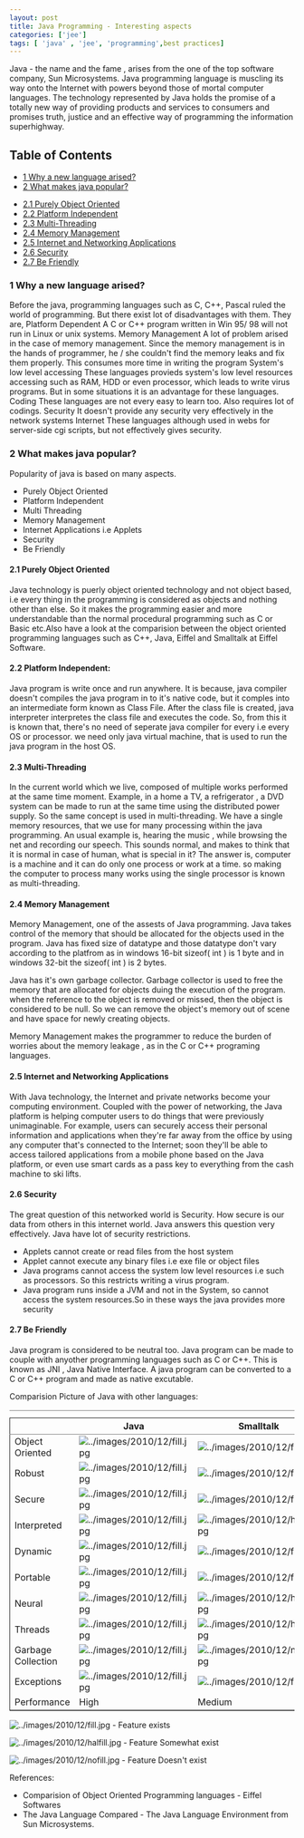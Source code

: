 ```yaml
---
layout: post
title: Java Programming - Interesting aspects
categories: ['jee']
tags: [ 'java' , 'jee', 'programming',best practices]
---
```

Java - the name and the fame , arises from the one of the top software company, Sun Microsystems. Java programming language is muscling its way onto the Internet with powers beyond those of mortal computer languages. The technology represented by Java holds the promise of a totally new way of providing products and services to consumers and promises truth, justice and an effective way of programming the information superhighway.

<div id="table-of-contents">

<h2>Table of Contents</h2>

<div id="text-table-of-contents">
	<ul>
		<li><a href="#sec-1">1 Why a new language arised? </a></li>
		<li><a href="#sec-2">2 What makes java popular? </a>
	</ul>
	<ul>
		<li><a href="#sec-2.1">2.1 Purely Object Oriented </a></li>
		<li><a href="#sec-2.2">2.2 Platform Independent</a></li>
		<li><a href="#sec-2.3">2.3 Multi-Threading </a></li>
		<li><a href="#sec-2.4">2.4 Memory Management </a></li>
		<li><a href="#sec-2.5">2.5 Internet and Networking Applications </a></li>
		<li><a href="#sec-2.6">2.6 Security </a></li>
		<li><a href="#sec-2.7">2.7 Be Friendly </a></li>
	</ul>
</div>

<div id="outline-container-1" class="outline-3">
<h3 id="sec-1"><span class="section-number-3">1</span> Why a new language arised?</h3>

<div>

Before the java, programming languages such as C, C++, Pascal ruled the world of programming. But there exist lot of disadvantages with them. They are,
Platform Dependent       A C or C++ program written in Win 95/ 98 will not run in Linux or unix systems.
Memory Management        A lot of problem arised in the case of memory management. Since the memory management is in the hands of programmer, he / she couldn't find the memory leaks and fix them properly. This consumes more time in writing the program
System's low level accessing     These languages provieds system's low level resources accessing such as RAM, HDD or even processor, which leads to write virus programs. But in some situations it is an advantage for these languages.
Coding   These languages are not every easy to learn too. Also requires lot of codings.
Security         It doesn't provide any security very effectively in the network systems
Internet         These languages although used in webs for server-side cgi scripts, but not effectively gives security.

</div>
</div>

<div id="outline-container-2" class="outline-3">

<h3 id="sec-2"><span class="section-number-3">2</span> What makes java popular?</h3>

<div id="text-2" class="">

Popularity of java is based on many aspects.
<ul>
	<li> Purely Object Oriented</li>
	<li> Platform Independent</li>
	<li> Multi Threading</li>
	<li> Memory Management</li>
	<li> Internet Applications i.e Applets</li>
	<li> Security</li>
	<li> Be Friendly</li>
</ul>
</div>
<div id="outline-container-2.1" class="outline-4">
<h4 id="sec-2.1"><span class="section-number-4">2.1</span> Purely Object Oriented</h4>
<div id="text-2.1" class="outline-text-4">

Java technology is puerly object oriented technology and not object based, i.e every thing in the programming is considered as objects and nothing other than else. So it makes the programming easier and more understandable than the normal procedural programming such as C or Basic etc.Also have a look at the comparision between the object oriented programming languages such as C++, Java, Eiffel and Smalltalk at Eiffel Software.

</div>
</div>
<div id="outline-container-2.2" class="outline-4">
<h4 id="sec-2.2"><span class="section-number-4">2.2</span> Platform Independent:</h4>
<div id="text-2.2" class="outline-text-4">

Java program is write once and run anywhere. It is because, java compiler doesn't compiles the java program in to it's native code, but it comples into an intermediate form known as Class File. After the class file is created, java interpreter interpretes the class file and executes the code. So, from this it is known that, there's no need of seperate java compiler for every i.e every OS or processor. we need only java virtual machine, that is used to run the java program in the host OS.

</div>
</div>
<div id="outline-container-2.3" class="outline-4">
<h4 id="sec-2.3"><span class="section-number-4">2.3</span> Multi-Threading</h4>
<div id="text-2.3" class="outline-text-4">

In the current world which we live, composed of multiple works performed at the same time moment. Example, in a home a TV, a refrigerator , a DVD system can be made to run at the same time using the distributed power supply. So the same concept is used in multi-threading. We have a single memory resources, that we use for many processing within the java programming. An usual example is, hearing the music , while browsing the net and recording our speech. This sounds normal, and makes to think that it is normal in case of human, what is special in it? The answer is, computer is a machine and it can do only one process or work at a time. so making the computer to process many works using the single processor is known as multi-threading.

</div>
</div>
<div id="outline-container-2.4" class="outline-4">
<h4 id="sec-2.4"><span class="section-number-4">2.4</span> Memory Management</h4>
<div id="text-2.4" class="outline-text-4">

Memory Management, one of the assests of Java programming. Java takes control of the memory that should be allocated for the objects used in the program. Java has fixed size of datatype and those datatype don't vary according to the platfrom as in windows 16-bit sizeof( int ) is 1 byte and in windows 32-bit the sizeof( int ) is 2 bytes.

Java has it's own garbage collector. Garbage collector is used to free the memory that are allocated for objects duing the execution of the program. when the reference to the object is removed or missed, then the object is considered to be null. So we can remove the object's memory out of scene and have space for newly creating objects.

Memory Management makes the programmer to reduce the burden of worries about the memory leakage , as in the C or C++ programing languages.

</div>
</div>
<div id="outline-container-2.5" class="outline-4">
<h4 id="sec-2.5"><span class="section-number-4">2.5</span> Internet and Networking Applications</h4>
<div id="text-2.5" class="outline-text-4">

With Java technology, the Internet and private networks become your computing environment. Coupled with the power of networking, the Java platform is helping computer users to do things that were previously unimaginable. For example, users can securely access their personal information and applications when they're far away from the office by using any computer that's connected to the Internet; soon they'll be able to access tailored applications from a mobile phone based on the Java platform, or even use smart cards as a pass key to everything from the cash machine to ski lifts.

</div>
</div>
<div id="outline-container-2.6" class="outline-4">
<h4 id="sec-2.6"><span class="section-number-4">2.6</span> Security</h4>
<div id="text-2.6" class="outline-text-4">

The great question of this networked world is Security. How secure is our data from others in this internet world. Java answers this question very effectively. Java have lot of security restrictions.
<ul>
	<li> Applets cannot create or read files from the host system</li>
	<li> Applet cannot execute any binary files i.e exe file or object files</li>
	<li> Java programs cannot access the system low level resources i.e such as processors. So this restricts writing a virus program.</li>
	<li> Java program runs inside a JVM and not in the System, so cannot access the system resources.So in these ways the java provides more security</li>
</ul>
</div>
</div>
<div id="outline-container-2.7" class="outline-4">
<h4 id="sec-2.7"><span class="section-number-4">2.7</span> Be Friendly</h4>
<div id="text-2.7" class="outline-text-4">

Java program is considered to be neutral too. Java program can be made to couple with anyother programming languages such as C or C++. This is known as JNI , Java Native Interface. A java program can be converted to a C or C++ program and made as native excutable.

Comparision Picture of Java with other languages:
<table border="2" cellspacing="0" cellpadding="6" frame="hsides" rules="groups"><caption></caption> <colgroup> <col align="left"></col> <col align="left"></col> <col align="left"></col> <col align="left"></col> <col align="left"></col> <col align="left"></col> <col align="left"></col> </colgroup>
<thead>
<tr>
<th scope="col"></th>
<th scope="col">Java</th>
<th scope="col">Smalltalk</th>
<th scope="col">TCL</th>
<th scope="col">Perl</th>
<th scope="col">C</th>
<th scope="col">C++</th>
</tr>
</thead>
<tbody>
<tr>
<td>Object Oriented</td>
<td><img src="../images/2010/12/fill.jpg" alt="../images/2010/12/fill.jpg" /></td>
<td><img src="../images/2010/12/fill.jpg" alt="../images/2010/12/fill.jpg" /></td>
<td><img src="../images/2010/12/fill.jpg" alt="../images/2010/12/fill.jpg" /></td>
<td><img src="../images/2010/12/halfill.jpg" alt="../images/2010/12/halfill.jpg" /></td>
<td><img src="../images/2010/12/halfill.jpg" alt="../images/2010/12/halfill.jpg" /></td>
<td><img src="../images/2010/12/nofill.jpg" alt="../images/2010/12/nofill.jpg" /></td>
</tr>
<tr>
<td>Robust</td>
<td><img src="../images/2010/12/fill.jpg" alt="../images/2010/12/fill.jpg" /></td>
<td><img src="../images/2010/12/fill.jpg" alt="../images/2010/12/fill.jpg" /></td>
<td><img src="../images/2010/12/nofill.jpg" alt="../images/2010/12/nofill.jpg" /></td>
<td><img src="../images/2010/12/fill.jpg" alt="../images/2010/12/fill.jpg" /></td>
<td><img src="../images/2010/12/nofill.jpg" alt="../images/2010/12/nofill.jpg" /></td>
<td><img src="../images/2010/12/halfill.jpg" alt="../images/2010/12/halfill.jpg" /></td>
</tr>
<tr>
<td>Secure</td>
<td><img src="../images/2010/12/fill.jpg" alt="../images/2010/12/fill.jpg" /></td>
<td><img src="../images/2010/12/fill.jpg" alt="../images/2010/12/fill.jpg" /></td>
<td><img src="../images/2010/12/fill.jpg" alt="../images/2010/12/fill.jpg" /></td>
<td><img src="../images/2010/12/fill.jpg" alt="../images/2010/12/fill.jpg" /></td>
<td><img src="../images/2010/12/nofill.jpg" alt="../images/2010/12/nofill.jpg" /></td>
<td><img src="../images/2010/12/nofill.jpg" alt="../images/2010/12/nofill.jpg" /></td>
</tr>
<tr>
<td>Interpreted</td>
<td><img src="../images/2010/12/fill.jpg" alt="../images/2010/12/fill.jpg" /></td>
<td><img src="../images/2010/12/halfill.jpg" alt="../images/2010/12/halfill.jpg" /></td>
<td><img src="../images/2010/12/halfill.jpg" alt="../images/2010/12/halfill.jpg" /></td>
<td><img src="../images/2010/12/fill.jpg" alt="../images/2010/12/fill.jpg" /></td>
<td><img src="../images/2010/12/nofill.jpg" alt="../images/2010/12/nofill.jpg" /></td>
<td><img src="../images/2010/12/nofill.jpg" alt="../images/2010/12/nofill.jpg" /></td>
</tr>
<tr>
<td>Dynamic</td>
<td><img src="../images/2010/12/fill.jpg" alt="../images/2010/12/fill.jpg" /></td>
<td><img src="../images/2010/12/fill.jpg" alt="../images/2010/12/fill.jpg" /></td>
<td><img src="../images/2010/12/fill.jpg" alt="../images/2010/12/fill.jpg" /></td>
<td><img src="../images/2010/12/fill.jpg" alt="../images/2010/12/fill.jpg" /></td>
<td><img src="../images/2010/12/nofill.jpg" alt="../images/2010/12/nofill.jpg" /></td>
<td><img src="../images/2010/12/nofill.jpg" alt="../images/2010/12/nofill.jpg" /></td>
</tr>
<tr>
<td>Portable</td>
<td><img src="../images/2010/12/fill.jpg" alt="../images/2010/12/fill.jpg" /></td>
<td><img src="../images/2010/12/fill.jpg" alt="../images/2010/12/fill.jpg" /></td>
<td><img src="../images/2010/12/fill.jpg" alt="../images/2010/12/fill.jpg" /></td>
<td><img src="../images/2010/12/fill.jpg" alt="../images/2010/12/fill.jpg" /></td>
<td><img src="../images/2010/12/halfill.jpg" alt="../images/2010/12/halfill.jpg" /></td>
<td><img src="../images/2010/12/halfill.jpg" alt="../images/2010/12/halfill.jpg" /></td>
</tr>
<tr>
<td>Neural</td>
<td><img src="../images/2010/12/fill.jpg" alt="../images/2010/12/fill.jpg" /></td>
<td><img src="../images/2010/12/halfill.jpg" alt="../images/2010/12/halfill.jpg" /></td>
<td><img src="../images/2010/12/fill.jpg" alt="../images/2010/12/fill.jpg" /></td>
<td><img src="../images/2010/12/fill.jpg" alt="../images/2010/12/fill.jpg" /></td>
<td><img src="../images/2010/12/nofill.jpg" alt="../images/2010/12/nofill.jpg" /></td>
<td><img src="../images/2010/12/halfill.jpg" alt="../images/2010/12/halfill.jpg" /></td>
</tr>
<tr>
<td>Threads</td>
<td><img src="../images/2010/12/fill.jpg" alt="../images/2010/12/fill.jpg" /></td>
<td><img src="../images/2010/12/halfill.jpg" alt="../images/2010/12/halfill.jpg" /></td>
<td><img src="../images/2010/12/halfill.jpg" alt="../images/2010/12/halfill.jpg" /></td>
<td><img src="../images/2010/12/fill.jpg" alt="../images/2010/12/fill.jpg" /></td>
<td><img src="../images/2010/12/nofill.jpg" alt="../images/2010/12/nofill.jpg" /></td>
<td><img src="../images/2010/12/halfill.jpg" alt="../images/2010/12/halfill.jpg" /></td>
</tr>
<tr>
<td>Garbage Collection</td>
<td><img src="../images/2010/12/fill.jpg" alt="../images/2010/12/fill.jpg" /></td>
<td><img src="../images/2010/12/nofill.jpg" alt="../images/2010/12/nofill.jpg" /></td>
<td><img src="../images/2010/12/nofill.jpg" alt="../images/2010/12/nofill.jpg" /></td>
<td><img src="../images/2010/12/fill.jpg" alt="../images/2010/12/fill.jpg" /></td>
<td><img src="../images/2010/12/nofill.jpg" alt="../images/2010/12/nofill.jpg" /></td>
<td><img src="../images/2010/12/halfill.jpg" alt="../images/2010/12/halfill.jpg" /></td>
</tr>
<tr>
<td>Exceptions</td>
<td><img src="../images/2010/12/fill.jpg" alt="../images/2010/12/fill.jpg" /></td>
<td><img src="../images/2010/12/fill.jpg" alt="../images/2010/12/fill.jpg" /></td>
<td><img src="../images/2010/12/nofill.jpg" alt="../images/2010/12/nofill.jpg" /></td>
<td><img src="../images/2010/12/nofill.jpg" alt="../images/2010/12/nofill.jpg" /></td>
<td><img src="../images/2010/12/nofill.jpg" alt="../images/2010/12/nofill.jpg" /></td>
<td><img src="../images/2010/12/halfill.jpg" alt="../images/2010/12/halfill.jpg" /></td>
</tr>
<tr>
<td>Performance</td>
<td>High</td>
<td>Medium</td>
<td>Low</td>
<td>Medium</td>
<td>High</td>
<td>High</td>
</tr>
</tbody>
</table>
<img src="../images/2010/12/fill.jpg" alt="../images/2010/12/fill.jpg" /> - Feature exists

<img src="../images/2010/12/halfill.jpg" alt="../images/2010/12/halfill.jpg" /> - Feature Somewhat exist

<img src="../images/2010/12/nofill.jpg" alt="../images/2010/12/nofill.jpg" /> - Feature Doesn't exist

References:
<ul>
	<li> Comparision of Object Oriented Programming languages - Eiffel Softwares</li>
	<li> The Java Language Compared  - The Java Language Environment from Sun Microsystems.</li>
</ul>
</div>
</div>
</div>
